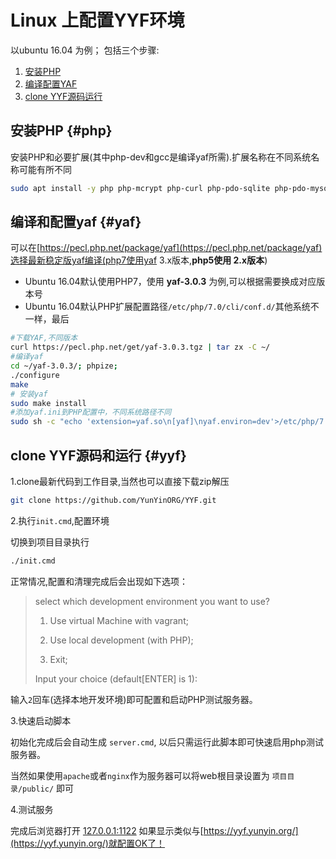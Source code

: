 Linux 上配置YYF环境
===================

以ubuntu 16.04 为例；
包括三个步骤:

1. [安装PHP](#php)
2. [编译配置YAF](#yaf)
3. [clone YYF源码运行](#yyf)

## 安装PHP {#php}

安装PHP和必要扩展(其中php-dev和gcc是编译yaf所需).扩展名称在不同系统名称可能有所不同

```bash
sudo apt install -y php php-mcrypt php-curl php-pdo-sqlite php-pdo-mysql php-dev gcc
```

## 编译和配置yaf {#yaf}

可以在[https://pecl.php.net/package/yaf](https://pecl.php.net/package/yaf)选择最新稳定版yaf编译(php7使用yaf 3.x版本,**php5使用 2.x版本**)

* Ubuntu 16.04默认使用PHP7，使用 __yaf-3.0.3__ 为例,可以根据需要换成对应版本号
* Ubuntu 16.04默认PHP扩展配置路径`/etc/php/7.0/cli/conf.d/`其他系统不一样，最后

```bash
#下载YAF,不同版本
curl https://pecl.php.net/get/yaf-3.0.3.tgz | tar zx -C ~/
#编译yaf
cd ~/yaf-3.0.3/; phpize;
./configure
make
# 安装yaf
sudo make install
#添加yaf.ini到PHP配置中，不同系统路径不同
sudo sh -c "echo 'extension=yaf.so\n[yaf]\nyaf.environ=dev'>/etc/php/7.0/cli/conf.d/yaf.ini"
```

## clone YYF源码和运行 {#yyf}

1.clone最新代码到工作目录,当然也可以直接下载zip解压

```bash
git clone https://github.com/YunYinORG/YYF.git
```

2.执行`init.cmd`,配置环境

切换到项目目录执行
```bash
./init.cmd
```

正常情况,配置和清理完成后会出现如下选项：

>
>select which development environment you want to use?
>
>  1) Use virtual Machine with vagrant;
>
>  2) Use local development (with PHP);
>
>  0) Exit;
>
>
>Input your choice (default[ENTER] is 1):
>

输入`2`回车(选择本地开发环境)即可配置和启动PHP测试服务器。


3.快速启动脚本

初始化完成后会自动生成 `server.cmd`, 以后只需运行此脚本即可快速启用php测试服务器。

当然如果使用`apache`或者`nginx`作为服务器可以将web根目录设置为 `项目目录/public/` 即可

4.测试服务

完成后浏览器打开 [127.0.0.1:1122](http://127.0.0.1:1122) 如果显示类似与[https://yyf.yunyin.org/](https://yyf.yunyin.org/)就配置OK了！
